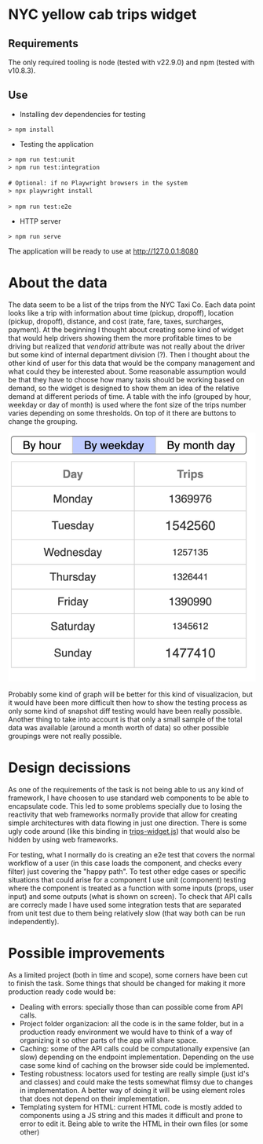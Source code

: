 # NYC yellow cab trips widget

## Requirements

The only required tooling is node (tested with v22.9.0) and npm (tested with v10.8.3).

## Use

- Installing dev dependencies for testing

```
> npm install
```

- Testing the application

```
> npm run test:unit
> npm run test:integration

# Optional: if no Playwright browsers in the system
> npx playwright install 

> npm run test:e2e
```

- HTTP server

```
> npm run serve
```

The application will be ready to use at <http://127.0.0.1:8080>

# About the data

The data seem to be a list of the trips from the NYC Taxi Co. Each data point looks like a trip with information about time (pickup, dropoff), location (pickup, dropoff), distance, and cost (rate, fare, taxes, surcharges, payment). At the beginning I thought about creating some kind of widget that would help drivers showing them the more profitable times to be driving but realized that _vendorid_ attribute was not really about the driver but some kind of internal department division (?). Then I thought about the other kind of user for this data that would be the company management and what could they be interested about. Some reasonable assumption would be that they have to choose how many taxis should be working based on demand, so the widget is designed to show them an idea of the relative demand at different periods of time. A table with the info (grouped by hour, weekday or day of month) is used where the font size of the trips number varies depending on some thresholds. On top of it there are buttons to change the grouping.

![Widget preview](images/screenshot.png)

Probably some kind of graph will be better for this kind of visualizacion, but it would have been more difficult then how to show the testing process as only some kind of snapshot diff testing would have been really possible. Another thing to take into account is that only a small sample of the total data was available (around a month worth of data) so other possible groupings were not really possible.

# Design decissions

As one of the requirements of the task is not being able to us any kind of framework, I have choosen to use standard web components to be able to encapsulate code. This led to some problems specially due to losing the reactivity that web frameworks normally provide that allow for creating simple architectures with data flowing in just one direction. There is some ugly code around (like this binding in [trips-widget.js](src/trips-widget.js#L18)) that would also be hidden by using web frameworks.

For testing, what I normally do is creating an e2e test that covers the normal workflow of a user (in this case loads the component, and checks every filter) just covering the "happy path". To test other edge cases or specific situations that could arise for a component I use unit (component) testing where the component is treated as a function with some inputs (props, user input) and some outputs (what is shown on screen). To check that API calls are correcly made I have used some integration tests that are separated from unit test due to them being relatively slow (that way both can be run independently).

# Possible improvements

As a limited project (both in time and scope), some corners have been cut to finish the task. Some things that should be changed for making it more production ready code would be:

- Dealing with errors: specially those than can possible come from API calls.
- Project folder organizacion: all the code is in the same folder, but in a production ready environment we would have to think of a way of organizing it so other parts of the app will share space.
- Caching: some of the API calls could be computationally expensive (an slow) depending on the endpoint implementation. Depending on the use case some kind of caching on the browser side could be implemented.
- Testing robustness: locators used for testing are really simple (just id's and classes) and could make the tests somewhat flimsy due to changes in implementation. A better way of doing it will be using element roles that does not depend on their implementation.
- Templating system for HTML: current HTML code is mostly added to components using a JS string and this mades it difficult and prone to error to edit it. Being able to write the HTML in their own files (or some other)

